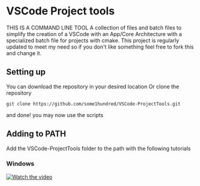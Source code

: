 # VSCode Project tools
THIS IS A COMMAND LINE TOOL
A collection of files and batch files to simplify the creation of a VSCode with an App/Core Architecture with a specialized batch file for projects with cmake.
This project is regularly updated to meet my need so if you don't like something feel free to fork this and change it.
## Setting up
You can download the repository in your desired location
Or clone the repository
```
git clone https://github.com/some1hundred/VSCode-ProjectTools.git
```
and done! you may now use the scripts
## Adding to PATH
Add the VSCode-ProjectTools folder to the path with the following tutorials
### Windows
[![Watch the video](https://img.youtube.com/vi/gb9e3m98avk/0.jpg)](https://www.youtube.com/watch?v=gb9e3m98avk)
